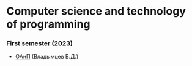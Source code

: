# Computer science and technology of programming

### [First semester (2023)](https://github.com/Dzmitry-Leushukou/BSUIR-Labs/tree/main/Semester%201)
- [ОАиП](https://github.com/Dzmitry-Leushukou/BSUIR-Labs/tree/main/Semester%201/Fundamentals%20of%20algorithmization%20and%20programming) (Владымцев В.Д.)